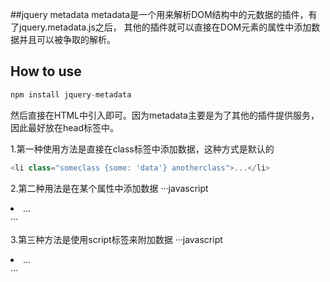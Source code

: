 ##jquery metadata
metadata是一个用来解析DOM结构中的元数据的插件，有了jquery.metadata.js之后， 其他的插件就可以直接在DOM元素的属性中添加数据并且可以被争取的解析。

## How to use

```javascript
npm install jquery-metadata
```

然后直接在HTML中引入即可。因为metadata主要是为了其他的插件提供服务，因此最好放在head标签中。

1.第一种使用方法是直接在class标签中添加数据，这种方式是默认的
```javascript
<li class="someclass {some: 'data'} anotherclass">...</li>
```

2.第二种用法是在某个属性中添加数据
···javascript
<li data="{some:'random', json: 'data'}">...</li>
···

3.第三种方法是使用script标签来附加数据
···javascript
<li><script type="data">{some:"json",data:true}</script> ...</li>
···
